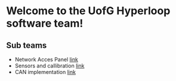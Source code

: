 # Welcome to the UofG Hyperloop software team!
## Sub teams
- Network Acces Panel [link](sensor_subTeam)
- Sensors and callibration [link](lora_subTeam)
- CAN implementation [link](CAN_subTeam)
